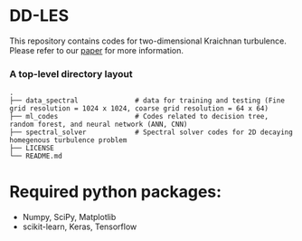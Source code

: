 # DD-LES
This repository contains codes for two-dimensional Kraichnan turbulence. Please refer to our  [paper](https://arxiv.org/abs/1910.07132) for more information.

### A top-level directory layout

    .
    ├── data_spectral              # data for training and testing (Fine grid resolution = 1024 x 1024, coarse grid resolution = 64 x 64)
    ├── ml_codes                   # Codes related to decision tree, random forest, and neural network (ANN, CNN) 
    ├── spectral_solver            # Spectral solver codes for 2D decaying homegenous turbulence problem
    ├── LICENSE
    └── README.md

# Required python packages:
- Numpy, SciPy, Matplotlib
- scikit-learn, Keras, Tensorflow 
